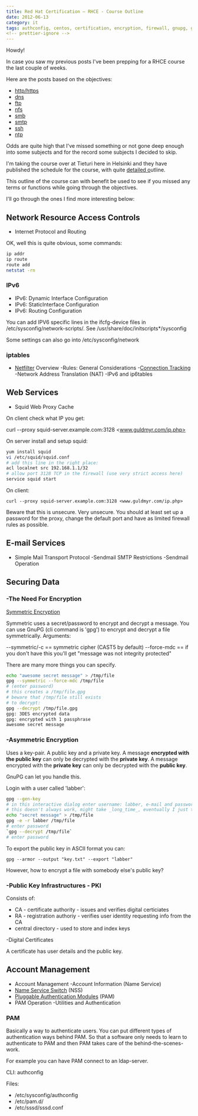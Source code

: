 ```yaml
---
title: Red Hat Certification – RHCE - Course Outline
date: 2012-06-13
category: it
tags: authconfig, centos, certification, encryption, firewall, gnupg, gpg, http, proxy, iptables, ipv6, ldap, linux, masquerade, nat, openssl, pam, pki, proxy, red, hat, rhce, routing, squid, ssh, keygen, sssd, studying, web, proxy
<!-- prettier-ignore -->
---
```


Howdy!

In case you saw my previous posts I've been prepping for a RHCE course the last couple of weeks.

Here are the posts based on the objectives:

- [http/https](https://guldmyr.com/red-hat-certification-rhce-network-services-httpd)
- [dns](https://guldmyr.com/red-hat-certification-rhce-network-services-dns)
- [ftp](https://www.guldmyr.com/red-hat-certification-rhce-network-services-ftp)
- [nfs](https://www.guldmyr.com/red-hat-certification-rhce-network-services-nfs/)
- [smb](https://www.guldmyr.com/red-hat-certification-rhce-network-services-smb/)
- [smtp](https://www.guldmyr.com/red-hat-certification-rhce-network-services-e-mail/)
- [ssh](https://www.guldmyr.com/red-hat-certification-rhce-network-services-ssh/)
- [ntp](https://www.guldmyr.com/red-hat-certification-rhce-network-services-ntp/)

Odds are quite high that I've missed something or not gone deep enough into some subjects and for the record some subjects I decided to skip.

I'm taking the course over at Tieturi here in Helsinki and they have published the schedule for the course, with quite [detailed o](http://www.tieturi.fi/kurssit/kurssi.html?course=83902366&category=RedHat%2BLinux&city=Helsinki&training=25.06.2012 "on tieturi.fi")utline.

This outline of the course can with benefit be used to see if you missed any terms or functions while going through the objectives.

I'll go through the ones I find more interesting below:

## Network Resource Access Controls

- Internet Protocol and Routing

OK, well this is quite obvious, some commands:

```bash
ip addr
ip route
route add
netstat -rn
```

### IPv6

- IPv6: Dynamic Interface Configuration
- IPv6: StaticInterface Configuration
- IPv6: Routing Configuration

You can add IPV6 specific lines in the ifcfg-device files in /etc/sysconfig/network-scripts/. See /usr/share/doc/initscripts*/sysconfig

Some settings can also go into /etc/sysconfig/network

### iptables

- [Netfilter](http://en.wikipedia.org/wiki/Netfilter "on wikipedia") Overview -Rules: General Considerations -[Connection Tracking](http://en.wikipedia.org/wiki/Netfilter#Connection_Tracking "on wikipedia") -Network Address Translation (NAT) -IPv6 and ip6tables

## Web Services

- Squid Web Proxy Cache

On client check what IP you get:

curl --proxy squid-server.example.com:3128 <www.guldmyr.com/ip.php>

On server install and setup squid:

```bash
yum install squid
vi /etc/squid/squid.conf
# add this line in the right place:
acl localnet src 192.168.1.1/32
# allow port 3128 TCP in the firewall (use very strict access here)
service squid start
```

On client:

`curl --proxy squid-server.example.com:3128 <www.guldmyr.com/ip.php>`

Beware that this is unsecure. Very unsecure. You should at least set up a password for the proxy, change the default port and have as limited firewall rules as possible.

## E-mail Services

- Simple Mail Transport Protocol -Sendmail SMTP Restrictions -Sendmail Operation

## Securing Data

### -The Need For Encryption

[Symmetric Encryption](http://support.microsoft.com/kb/246071 "on microsoft.com :)")

Symmetric uses a secret/password to encrypt and decrypt a message. You can use GnuPG (cli command is 'gpg') to encrypt and decrypt a file symmetrically. Arguments:

--symmetric/-c == symmetric cipher (CAST5 by default) --force-mdc == if you don't have this you'll get "message was not integrity protected"

There are many more things you can specify.

```bash
echo "awesome secret message" > /tmp/file
gpg --symmetric --force-mdc /tmp/file
# (enter password)
# this creates a /tmp/file.gpg
# beware that /tmp/file still exists
# to decrypt:
gpg --decrypt /tmp/file.gpg
gpg: 3DES encrypted data
gpg: encrypted with 1 passphrase
awesome secret message
```

### -Asymmetric Encryption

Uses a key-pair. A public key and a private key. A message **encrypted with the public key** can only be decrypted with the **private key**. A message encrypted with the **private key** can only be decrypted with the **public key**.

GnuPG can let you handle this.

Login with a user called 'labber':

```bash
gpg --gen-key
# in this interactive dialog enter username: labber, e-mail and password
# this doesn't always work, might take _long_time_, eventually I just tried on another machine
echo "secret message" > /tmp/file
gpg -e -r labber /tmp/file
# enter password
`gpg --decrypt /tmp/file`
# enter password
```

To export the public key in ASCII format you can:

`gpg --armor --output "key.txt" --export "labber"`

However, how to encrypt a file with somebody else's public key?

### -Public Key Infrastructures - PKI

Consists of:

- CA - certificate authority - issues and verifies digital certiciates
- RA - registration authoriy - verifies user identity requesting info from the CA
- central directory - used to store and index keys

-Digital Certificates

A certificate has user details and the public key.

## Account Management

- Account Management -Account Information (Name Service)
- [Name Service Switch](http://en.wikipedia.org/wiki/Name_Service_Switch "on wikipedia") (NSS)
- [Pluggable Authentication Modules](http://linux-pam.org/whatispam.html "on linux-pam.org") (PAM)
- PAM Operation -Utilities and Authentication

### PAM

Basically a way to authenticate users. You can put different types of authentication ways behind PAM. So that a software only needs to learn to authenticate to PAM and then PAM takes care of the behind-the-scenes-work.

For example you can have PAM connect to an ldap-server.

CLI: authconfig

Files:

- /etc/sysconfig/authconfig
- /etc/pam.d/
- /etc/sssd/sssd.conf
